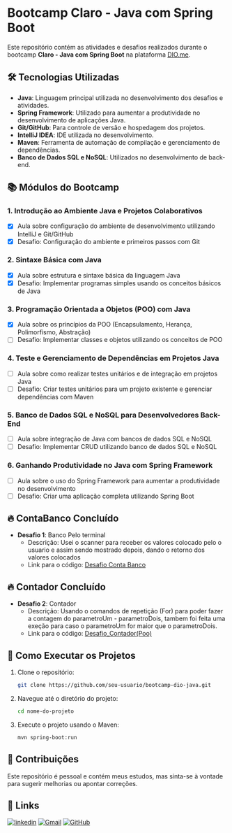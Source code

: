# Bootcamp Claro - Java com Spring Boot

Este repositório contém as atividades e desafios realizados durante o bootcamp **Claro - Java com Spring Boot** na plataforma [DIO.me](https://www.dio.me/).

## 🛠 Tecnologias Utilizadas

- **Java**: Linguagem principal utilizada no desenvolvimento dos desafios e atividades.
- **Spring Framework**: Utilizado para aumentar a produtividade no desenvolvimento de aplicações Java.
- **Git/GitHub**: Para controle de versão e hospedagem dos projetos.
- **IntelliJ IDEA**: IDE utilizada no desenvolvimento.
- **Maven**: Ferramenta de automação de compilação e gerenciamento de dependências.
- **Banco de Dados SQL e NoSQL**: Utilizados no desenvolvimento de back-end.

## 📚 Módulos do Bootcamp

### 1. Introdução ao Ambiente Java e Projetos Colaborativos
- [x] Aula sobre configuração do ambiente de desenvolvimento utilizando IntelliJ e Git/GitHub
- [x] Desafio: Configuração do ambiente e primeiros passos com Git

### 2. Sintaxe Básica com Java
- [x] Aula sobre estrutura e sintaxe básica da linguagem Java
- [x] Desafio: Implementar programas simples usando os conceitos básicos de Java

### 3. Programação Orientada a Objetos (POO) com Java
- [x] Aula sobre os princípios da POO (Encapsulamento, Herança, Polimorfismo, Abstração)
- [ ] Desafio: Implementar classes e objetos utilizando os conceitos de POO

### 4. Teste e Gerenciamento de Dependências em Projetos Java
- [ ] Aula sobre como realizar testes unitários e de integração em projetos Java
- [ ] Desafio: Criar testes unitários para um projeto existente e gerenciar dependências com Maven

### 5. Banco de Dados SQL e NoSQL para Desenvolvedores Back-End
- [ ] Aula sobre integração de Java com bancos de dados SQL e NoSQL
- [ ] Desafio: Implementar CRUD utilizando banco de dados SQL e NoSQL

### 6. Ganhando Produtividade no Java com Spring Framework
- [ ] Aula sobre o uso do Spring Framework para aumentar a produtividade no desenvolvimento
- [ ] Desafio: Criar uma aplicação completa utilizando Spring Boot

## 🔥 ContaBanco Concluído

- **Desafio 1**: Banco Pelo terminal
    - Descrição: Usei o scanner para receber os valores colocado pelo o usuario e assim sendo mostrado depois, dando o retorno dos valores colocados
    - Link para o código: [Desafio Conta Banco](./src/ContaBanco/ContaTerminal.java)
  
## 🔥 Contador Concluído

- **Desafio 2**: Contador
    - Descrição: Usando o comandos de repetição (For) para poder fazer a contagem do parametroUm - parametroDois, tambem foi feita uma exeção para caso o parametroUm for maior que o parametroDois.
    - Link para o código: [Desafio_Contador(Poo)](./src/Contador)


## 🚀 Como Executar os Projetos

1. Clone o repositório:
   ```bash
   git clone https://github.com/seu-usuario/bootcamp-dio-java.git
    ```
2. Navegue até o diretório do projeto:
    ```bash
   cd nome-do-projeto
    ```
3. Execute o projeto usando o Maven:
    ```bash
    mvn spring-boot:run
    ```
## 🤝 Contribuições
Este repositório é pessoal e contém meus estudos, mas sinta-se à vontade para sugerir melhorias ou apontar correções.

## 🔗 Links

[![linkedin](https://img.shields.io/badge/linkedin-0A66C2?style=for-the-badge&logo=linkedin&logoColor=white)](https://www.linkedin.com/in/thiago-ribeiro-139727260/)
[![Gmail](https://img.shields.io/badge/Gmail-D14836?style=for-the-badge&logo=gmail&logoColor=white)](mailto:thiagoralmeida23@gmail.com)
[![GitHub](https://img.shields.io/badge/github-181717?style=for-the-badge&logo=github&logoColor=white)](https://github.com/ThiagoRAlmeida2)
